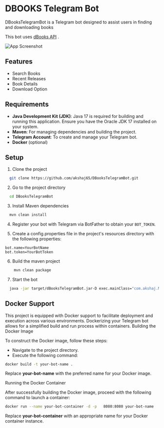 # DBOOKS Telegram Bot


DBooksTelegramBot is a Telegram bot designed to assist users in finding and downloading books

This bot uses [dBooks API](https://www.dbooks.org/api/) .



![App Screenshot](https://via.placeholder.com/468x300?text=video+goes+here)


## Features

- Search Books
- Recent Releases
- Book Details
- Download Option



## Requirements

- **Java Development Kit (JDK)**: Java 17 is required for building and running this application. Ensure you have the Oracle JDK 17 installed on your system.
- **Maven**: For managing dependencies and building the project.
- **Telegram Account**: To create and manage your Telegram bot.
- **Docker** (optional)


## Setup

1) Clone the project

```bash
  git clone https://github.com/akshaj65/DBooksTelegramBot.git
```

2) Go to the project directory

```bash
  cd DBooksTelegramBot
```

3) Install Maven dependencies

```bash
  mvn clean install
```
4) Register your bot with Telegram via BotFather to obtain your  `BOT_TOKEN`.


5) Create a config.properties file in the project's resources directory with the following properties:

```
bot.name=YourBotName
bot.token=YourBotToken
```

6) Build the maven project  
```bash
    mvn clean package
```

7) Start the bot

```bash
  java -jar target/dBooksTelegramBot.jar-D exec.mainClass="com.akshaj.Main"
```


## Docker Support

This project is equipped with Docker support to facilitate deployment and execution across various environments. Dockerizing your Telegram bot allows for a simplified build and run process within containers.
Building the Docker Image

To construct the Docker image, follow these steps:

- Navigate to the project directory.
- Execute the following command:

```bash 
docker build -t your-bot-name .
 ```


Replace **your-bot-name** with the preferred name for your Docker image.

Running the Docker Container

After successfully building the Docker image, proceed with the following command to launch a container:
```bash
docker run --name your-bot-container -d -p   8080:8080 your-bot-name
```

Replace **your-bot-container** with an appropriate name for your Docker container instance. 